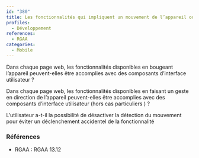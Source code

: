 ```yaml
---
id: "380"
title: Les fonctionnalités qui impliquent un mouvement de l’appareil ou vers l’appareil peuvent être satisfaites de manière alternative
profiles:
  - Développement
references:
  - RGAA
categories:
  - Mobile
---
```


Dans chaque page web, les fonctionnalités disponibles en bougeant l’appareil peuvent-elles être accomplies avec des composants d’interface utilisateur ?

Dans chaque page web, les fonctionnalités disponibles en faisant un geste en direction de l’appareil peuvent-elles être accomplies avec des composants d’interface utilisateur (hors cas particuliers ) ?

L’utilisateur a-t-il la possibilité de désactiver la détection du mouvement pour éviter un déclenchement accidentel de la fonctionnalité


### Références

*   RGAA : RGAA 13.12
